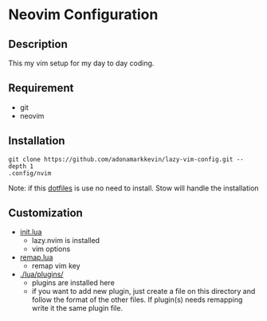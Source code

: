 # Neovim Configuration

## Description

This my vim setup for my day to day coding.

## Requirement

- git
- neovim

## Installation

```
git clone https://github.com/adonamarkkevin/lazy-vim-config.git --depth 1
.config/nvim
```

Note: if this [dotfiles](https://github.com/adonamarkkevin/dotfiles.git) is use
no need to install. Stow will handle the installation

## Customization

- [init.lua](./init.lua)
  - lazy.nvim is installed
  - vim options
- [remap.lua](./lua/remap.lua)
  - remap vim key
- [./lua/plugins/](./lua/plugins/)
  - plugins are installed here
  - if you want to add new plugin, just create a file on this directory and
    follow the format of the other files. If plugin(s) needs remapping write it
    the same plugin file.
